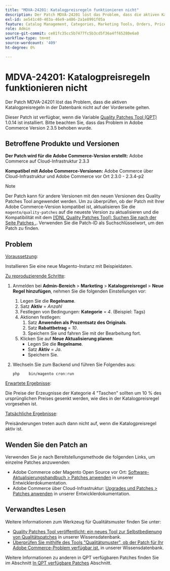 ```yaml
---
title: "MDVA-24201: Katalogpreisregeln funktionieren nicht"
description: Der Patch MDVA-24201 löst das Problem, dass die aktiven Katalogpreisregeln in der Datenbank nicht auf der Vorderseite gelten.
exl-id: ae541c40-403a-46e9-a486-2a1e8991f05a
feature: Catalog Management, Categories, Marketing Tools, Orders, Price Rules
role: Admin
source-git-commit: ce81fc35cc5b7477fc5b3cd5f36a4ff65280e6a0
workflow-type: tm+mt
source-wordcount: '409'
ht-degree: 0%

---
```


# MDVA-24201: Katalogpreisregeln funktionieren nicht

Der Patch MDVA-24201 löst das Problem, dass die aktiven Katalogpreisregeln in der Datenbank nicht auf der Vorderseite gelten.

Dieser Patch ist verfügbar, wenn die Variable [Quality Patches Tool (QPT)](https://devdocs.magento.com/guides/v2.4/comp-mgr/patching.html#mqp) 1.0.14 ist installiert. Bitte beachten Sie, dass das Problem in Adobe Commerce Version 2.3.5 behoben wurde.

## Betroffene Produkte und Versionen

**Der Patch wird für die Adobe Commerce-Version erstellt:** Adobe Commerce auf Cloud-Infrastruktur 2.3.3

**Kompatibel mit Adobe Commerce-Versionen:** Adobe Commerce über Cloud-Infrastruktur und Adobe Commerce vor Ort 2.3.0 - 2.3.4-p2

>[!NOTE]
>
>Der Patch kann für andere Versionen mit den neuen Versionen des Quality Patches Tool angewendet werden. Um zu überprüfen, ob der Patch mit Ihrer Adobe Commerce-Version kompatibel ist, aktualisieren Sie die `magento/quality-patches` auf die neueste Version zu aktualisieren und die Kompatibilität mit dem [[!DNL Quality Patches Tool]: Suchen Sie nach der Seite Patches .](https://devdocs.magento.com/quality-patches/tool.html#patch-grid). Verwenden Sie die Patch-ID als Suchschlüsselwort, um den Patch zu finden.

## Problem

<u>Voraussetzung</u>:

Installieren Sie eine neue Magento-Instanz mit Beispieldaten.

<u>Zu reproduzierende Schritte</u>:

1. Anmelden bei **Admin-Bereich** > **Marketing** > **Katalogpreisregel** > **Neue Regel hinzufügen**, nehmen Sie die folgenden Einstellungen vor:
   1. Legen Sie die **Regelname**.
   1. Satz **Aktiv** = *Anzahl*
   1. Festlegen von Bedingungen: **Kategorie** = *4*. (Beispiel: Tags)
   1. Aktionen festlegen:
      1. Satz **Anwenden als**   **Prozentsatz des Originals**.
      1. Satz **Rabattbetrag** = *10*.
      1. Speichern Sie und fahren Sie mit der Bearbeitung fort.
   1. Klicken Sie auf **Neue Aktualisierung planen**:
      * Legen Sie die **Regelname**.
      * Satz **Aktiv** = *Ja*.
      * Speichern Sie.
1. Wechseln Sie zum Backend und führen Sie Folgendes aus:

   `php    bin/magento cron:run`

<u>Erwartete Ergebnisse</u>:

Die Preise der Erzeugnisse der Kategorie 4 &quot;Taschen&quot; sollten um 10 % des ursprünglichen Preises gesenkt werden, wie dies in der Katalogpreisregel vorgesehen ist.

<u>Tatsächliche Ergebnisse</u>:

Preisänderungen treten auch dann nicht auf, wenn die Katalogpreisregel aktiv ist.

## Wenden Sie den Patch an

Verwenden Sie je nach Bereitstellungsmethode die folgenden Links, um einzelne Patches anzuwenden:

* Adobe Commerce oder Magento Open Source vor Ort: [Software-Aktualisierungshandbuch > Patches anwenden](https://devdocs.magento.com/guides/v2.4/comp-mgr/patching/mqp.html) in unserer Entwicklerdokumentation.
* Adobe Commerce über Cloud-Infrastruktur: [Upgrades und Patches > Patches anwenden](https://devdocs.magento.com/cloud/project/project-patch.html) in unserer Entwicklerdokumentation.

## Verwandtes Lesen

Weitere Informationen zum Werkzeug für Qualitätsmuster finden Sie unter:

* [Quality Patches Tool veröffentlicht: ein neues Tool zur Selbstbedienung von Qualitätspatches](/help/announcements/adobe-commerce-announcements/magento-quality-patches-released-new-tool-to-self-serve-quality-patches.md) in unserer Wissensdatenbank.
* [Überprüfen Sie mithilfe des Tools &quot;Qualitätsmuster&quot;, ob der Patch für Ihr Adobe Commerce-Problem verfügbar ist.](/help/support-tools/patches-available-in-qpt-tool/check-patch-for-magento-issue-with-magento-quality-patches.md) in unserer Wissensdatenbank.

Weitere Informationen zu anderen in QPT verfügbaren Patches finden Sie im Abschnitt [In QPT verfügbare Patches](https://support.magento.com/hc/en-us/sections/360010506631-Patches-available-in-MQP-tool-) Abschnitt.
